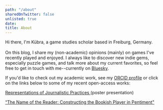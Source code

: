 ```yaml
---
path: "/about"
sharedOnTwitter: false
unlisted: true
date: 
title: About
---
```

Hi there, I'm Kübra, a game studies scholar based in Freiburg, Germany. \
 \
On this blog, I share my (non-academic) opinions (mainly) on games I've recently played and enjoyed. I always like to discover new indie gems, especially puzzle games, and talk more about my current favorites, 
so feel free to get in touch with me--currently on [Bluesky](https://bsky.app/profile/mostlyindie.com).

If you'd like to check out my academic work, see my [ORCID profile](https://orcid.org/0009-0001-7172-3439) or click on the links below to some of my recent open-access works:

[Representations of Journalistic Practices ](https://mostlyindie.com/PressPlay) (poster presentation)

[“The Name of the Reader: Constructing the Bookish Player in Pentiment"](https://www.taylorfrancis.com/chapters/oa-edit/10.4324/9781003538592-10/name-reader-k%C3%BCbra-aksay-simone-blessing-astrid-ensslin-sebastian-richter-fiona-sch%C3%B6nberg?context=ubx&refId=be6f4921-71c1-4de7-ac45-fae2507fc564)
